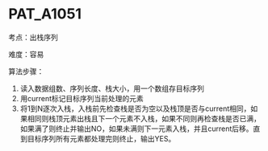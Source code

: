 # PAT_A1051

考点：出栈序列

难度：容易

算法步骤：
1. 读入数据组数、序列长度、栈大小，用一个数组存目标序列
2. 用current标记目标序列当前处理的元素
3. 将1到N逐次入栈，入栈前先检查栈是否为空以及栈顶是否与current相同，如果相同则栈顶元素出栈且下一个元素不入栈，如果不同则再检查栈是否已满，如果满了则终止并输出NO，如果未满则下一元素入栈，并且current后移。直到目标序列所有元素都处理完则终止，输出YES。
